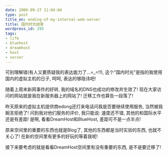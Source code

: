 ```yaml
---
date: 2006-09-27 11:04:04
type: post
title_en: ending-of-my-internal-web-server
title: 国内时光结束
wordpress_id: 295
tags:
- life
- bluehost
- dreamhost
- host
- server
---
```


可别理解错(有人又要质疑我的表达能力了...=_=!!), 这个"国内时光"是指的我使用国内的虚拟主机的日子, 呵呵, 表达的够隐讳吧!

随着上周末新网事件的好转, 我的域名的DNS也成功的修改并生效了! 现在大家访问的网站就是我在新服务器上的网站了! 迁移工作也算告一段落了!

昨天原来的虚拟主机提供商edong还打来电话问我是否要继续使用服务, 当然被我婉言拒绝了! 问到我对他们服务的评价, 我只能说: 速度还不错, 其他的和国际水平还是有差距! 是啊, 看看DreamHost和BlueHost, 差距可不是一点半点!

原来空间里的重要的东西也就是Blog了, 其他的东西都是当时实验的东西, 也就不关心了! 在新的空间里有更多的好玩的等着我呢!

接下来要考虑的就是看看DreamHost空间里有没有重要的东西, 是不是要迁移了!
